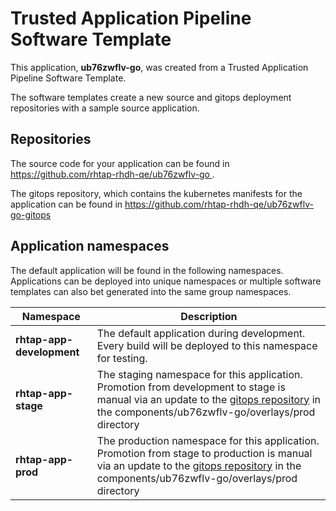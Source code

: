 # Trusted Application Pipeline Software Template

This application, **ub76zwflv-go**, was created from a Trusted Application Pipeline Software Template.

The software templates create a new source and gitops deployment repositories with a sample source application. 

## Repositories

The source code for your application can be found in [https://github.com/rhtap-rhdh-qe/ub76zwflv-go ](https://github.com/rhtap-rhdh-qe/ub76zwflv-go ).
 
The gitops repository, which contains the kubernetes manifests for the application can be found in 
[https://github.com/rhtap-rhdh-qe/ub76zwflv-go-gitops ](https://github.com/rhtap-rhdh-qe/ub76zwflv-go-gitops ) 

## Application namespaces 

The default application will be found in the following namespaces. Applications can be deployed into unique namespaces or multiple software templates can also bet generated into the same group namespaces.  

|  Namespace   |  Description   |  
| -------- | -------- |   
| **rhtap-app-development** | The default application during development. Every build will be deployed to this namespace for testing. | 
| **rhtap-app-stage** | The staging namespace for this application. Promotion from development to stage is manual via an update to the [gitops repository](https://github.com/rhtap-rhdh-qe/ub76zwflv-go-gitops ) in the components/ub76zwflv-go/overlays/prod directory |  
| **rhtap-app-prod** | The production namespace for this application. Promotion from stage to production is manual via an update to the [gitops repository](https://github.com/rhtap-rhdh-qe/ub76zwflv-go-gitops ) in the components/ub76zwflv-go/overlays/prod directory | 